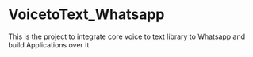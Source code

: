 # VoicetoText_Whatsapp
This is the project to integrate core voice to text library to Whatsapp and build Applications over it 
